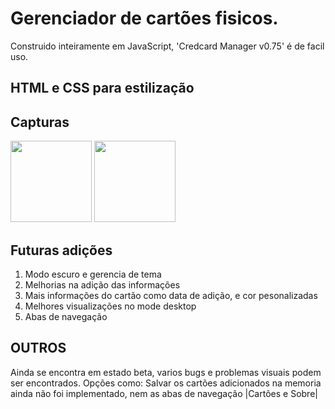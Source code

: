 # Gerenciador de cartões fisicos.
  Construido inteiramente em JavaScript, 'Credcard Manager v0.75' é de facil uso.

## HTML e CSS para estilização
<h2> Capturas </h2>
<div>
  <img style="aspect-ratio: 1; width: 130px;" src="./capturas/captura2">
  <img style="aspect-ratio: 1; width: 130px;" src="./capturas/captura">
</div>

## Futuras adições
<ol>
  <li> Modo escuro e gerencia de tema</li>
  <li> Melhorias na adição das informações</li>
  <li> Mais informações do cartão como data de adição, e cor pesonalizadas </li>
  <li> Melhores visualizações no mode desktop</li>
  <li> Abas de navegação</li>
</ol>

## OUTROS
Ainda se encontra em estado beta, varios bugs e problemas visuais podem ser encontrados.
Opções como: Salvar os cartões adicionados na memoria ainda não foi implementado, nem as abas de navegação |Cartões e Sobre|